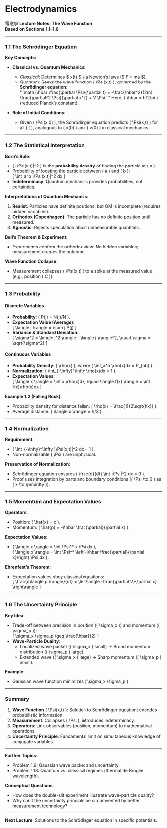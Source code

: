 # Electrodynamics
電磁學
**Lecture Notes: The Wave Function**  
**Based on Sections 1.1–1.6**  

---

### **1.1 The Schrödinger Equation**  
**Key Concepts:**  
- **Classical vs. Quantum Mechanics**:  
  - *Classical*: Determines $ x(t) $ via Newton’s laws ($ F = ma $).  
  - *Quantum*: Seeks the wave function \( \Psi(x,t) \), governed by the **Schrödinger equation**:  
    '''math
    i\hbar \frac{\partial \Psi}{\partial t} = -\frac{\hbar^2}{2m} \frac{\partial^2 \Psi}{\partial x^2} + V \Psi
    ''' 
    Here, \( \hbar = h/2\pi \) (reduced Planck’s constant).  

- **Role of Initial Conditions**:  
  - Given \( \Psi(x,0) \), the Schrödinger equation predicts \( \Psi(x,t) \) for all \( t \), analogous to \( x(0) \) and \( v(0) \) in classical mechanics.  

---

### **1.2 The Statistical Interpretation**  
**Born’s Rule**:  
- \( |\Psi(x,t)|^2 \) is the **probability density** of finding the particle at \( x \).  
- Probability of locating the particle between \( a \) and \( b \):  
  \[
  \int_a^b |\Psi(x,t)|^2 dx
  \]  
- **Indeterminacy**: Quantum mechanics provides probabilities, not certainties.  

**Interpretations of Quantum Mechanics**:  
1. **Realist**: Particles have definite positions, but QM is incomplete (requires hidden variables).  
2. **Orthodox (Copenhagen)**: The particle has no definite position until measured.  
3. **Agnostic**: Rejects speculation about unmeasurable quantities.  

**Bell’s Theorem & Experiment**:  
- Experiments confirm the orthodox view: No hidden variables; measurement *creates* the outcome.  

**Wave Function Collapse**:  
- Measurement collapses \( \Psi(x,t) \) to a spike at the measured value (e.g., position \( C \)).  

---

### **1.3 Probability**  
#### **Discrete Variables**  
- **Probability**: \( P(j) = N(j)/N \).  
- **Expectation Value (Average)**:  
  \[
  \langle j \rangle = \sum j P(j)
  \]  
- **Variance & Standard Deviation**:  
  \[
  \sigma^2 = \langle j^2 \rangle - \langle j \rangle^2, \quad \sigma = \sqrt{\sigma^2}
  \]  

#### **Continuous Variables**  
- **Probability Density**: \( \rho(x) \), where \( \int_a^b \rho(x)dx = P_{ab} \).  
- **Normalization**: \( \int_{-\infty}^\infty \rho(x)dx = 1 \).  
- **Expectation Values**:  
  \[
  \langle x \rangle = \int x \rho(x)dx, \quad \langle f(x) \rangle = \int f(x)\rho(x)dx
  \]  

**Example 1.2 (Falling Rock)**:  
- Probability density for distance fallen: \( \rho(x) = \frac{1}{2\sqrt{hx}} \).  
- Average distance: \( \langle x \rangle = h/3 \).  

---

### **1.4 Normalization**  
**Requirement**:  
- \( \int_{-\infty}^\infty |\Psi(x,t)|^2 dx = 1 \).  
- Non-normalizable \( \Psi \) are unphysical.  

**Preservation of Normalization**:  
- Schrödinger equation ensures \( \frac{d}{dt} \int |\Psi|^2 dx = 0 \).  
- Proof uses integration by parts and boundary conditions (\( \Psi \to 0 \) as \( x \to \pm\infty \)).  

---

### **1.5 Momentum and Expectation Values**  
**Operators**:  
- Position: \( \hat{x} = x \).  
- Momentum: \( \hat{p} = -i\hbar \frac{\partial}{\partial x} \).  

**Expectation Values**:  
- \( \langle x \rangle = \int \Psi^* x \Psi dx \),  
  \( \langle p \rangle = \int \Psi^* \left(-i\hbar \frac{\partial}{\partial x}\right) \Psi dx \).  

**Ehrenfest’s Theorem**:  
- Expectation values obey classical equations:  
  \[
  \frac{d\langle p \rangle}{dt} = \left\langle -\frac{\partial V}{\partial x} \right\rangle
  \]  

---

### **1.6 The Uncertainty Principle**  
**Key Idea**:  
- Trade-off between precision in position (\( \sigma_x \)) and momentum (\( \sigma_p \)):  
  \[
  \sigma_x \sigma_p \geq \frac{\hbar}{2}
  \]  
- **Wave-Particle Duality**:  
  - Localized wave packet (\( \sigma_x \) small) → Broad momentum distribution (\( \sigma_p \) large).  
  - Extended wave (\( \sigma_x \) large) → Sharp momentum (\( \sigma_p \) small).  

**Example**:  
- Gaussian wave function minimizes \( \sigma_x \sigma_p \).  

---

### **Summary**  
1. **Wave Function** \( \Psi(x,t) \): Solution to Schrödinger equation; encodes probabilistic information.  
2. **Measurement**: Collapses \( \Psi \), introduces indeterminacy.  
3. **Operators**: Link observables (position, momentum) to mathematical operations.  
4. **Uncertainty Principle**: Fundamental limit on simultaneous knowledge of conjugate variables.  

---

**Further Topics**:  
- Problem 1.9: Gaussian wave packet and uncertainty.  
- Problem 1.18: Quantum vs. classical regimes (thermal de Broglie wavelength).  

**Conceptual Questions**:  
- How does the double-slit experiment illustrate wave-particle duality?  
- Why can’t the uncertainty principle be circumvented by better measurement technology?  

--- 

**Next Lecture**: Solutions to the Schrödinger equation in specific potentials.
